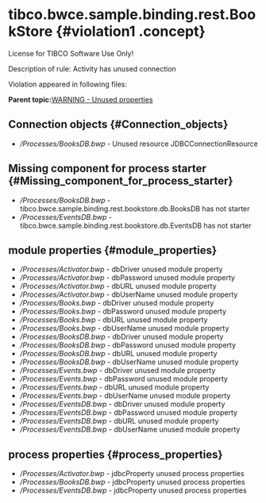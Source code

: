 # tibco.bwce.sample.binding.rest.BookStore {#violation1 .concept}

License for TIBCO Software Use Only!

Description of rule: Activity has unused connection

Violation appeared in following files:

**Parent topic:**[WARNING - Unused properties](../../../qa/rules/WARNING_-_Unused_properties.md)

## Connection objects {#Connection_objects}

-   */Processes/BooksDB.bwp* - Unused resource JDBCConnectionResource

## Missing component for process starter {#Missing_component_for_process_starter}

-   */Processes/BooksDB.bwp* - tibco.bwce.sample.binding.rest.bookstore.db.BooksDB has not starter
-   */Processes/EventsDB.bwp* - tibco.bwce.sample.binding.rest.bookstore.db.EventsDB has not starter

## module properties {#module_properties}

-   */Processes/Activator.bwp* - dbDriver unused module property
-   */Processes/Activator.bwp* - dbPassword unused module property
-   */Processes/Activator.bwp* - dbURL unused module property
-   */Processes/Activator.bwp* - dbUserName unused module property
-   */Processes/Books.bwp* - dbDriver unused module property
-   */Processes/Books.bwp* - dbPassword unused module property
-   */Processes/Books.bwp* - dbURL unused module property
-   */Processes/Books.bwp* - dbUserName unused module property
-   */Processes/BooksDB.bwp* - dbDriver unused module property
-   */Processes/BooksDB.bwp* - dbPassword unused module property
-   */Processes/BooksDB.bwp* - dbURL unused module property
-   */Processes/BooksDB.bwp* - dbUserName unused module property
-   */Processes/Events.bwp* - dbDriver unused module property
-   */Processes/Events.bwp* - dbPassword unused module property
-   */Processes/Events.bwp* - dbURL unused module property
-   */Processes/Events.bwp* - dbUserName unused module property
-   */Processes/EventsDB.bwp* - dbDriver unused module property
-   */Processes/EventsDB.bwp* - dbPassword unused module property
-   */Processes/EventsDB.bwp* - dbURL unused module property
-   */Processes/EventsDB.bwp* - dbUserName unused module property

## process properties {#process_properties}

-   */Processes/Activator.bwp* - jdbcProperty unused process properties
-   */Processes/BooksDB.bwp* - jdbcProperty unused process properties
-   */Processes/EventsDB.bwp* - jdbcProperty unused process properties

